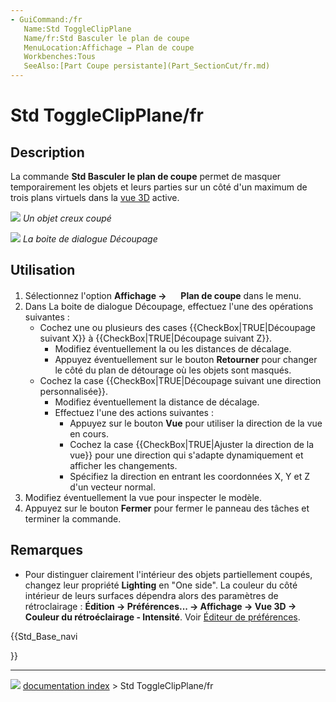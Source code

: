```yaml
---
- GuiCommand:/fr
   Name:Std ToggleClipPlane
   Name/fr:Std Basculer le plan de coupe
   MenuLocation:Affichage → Plan de coupe
   Workbenches:Tous
   SeeAlso:[Part Coupe persistante](Part_SectionCut/fr.md)
---
```


# Std ToggleClipPlane/fr

## Description

La commande **Std Basculer le plan de coupe** permet de masquer temporairement les objets et leurs parties sur un côté d\'un maximum de trois plans virtuels dans la [vue 3D](3D_view/fr.md) active.

![](images/Std_ToggleClipPlane_example.png ) 
*Un objet creux coupé*

![](images/Std_ToggleClipPlane_Dialog.png ) 
*La boite de dialogue Découpage*



## Utilisation

1.  Sélectionnez l\'option **Affichage → <img src="images/Std_ToggleClipPlane.svg" width=16px> Plan de coupe** dans le menu.
2.  Dans La boite de dialogue Découpage, effectuez l\'une des opérations suivantes :
    -   Cochez une ou plusieurs des cases {{CheckBox|TRUE|Découpage suivant X}} à {{CheckBox|TRUE|Découpage suivant Z}}.
        -   Modifiez éventuellement la ou les distances de décalage.
        -   Appuyez éventuellement sur le bouton **Retourner** pour changer le côté du plan de détourage où les objets sont masqués.
    -   Cochez la case {{CheckBox|TRUE|Découpage suivant une direction personnalisée}}.
        -   Modifiez éventuellement la distance de décalage.
        -   Effectuez l\'une des actions suivantes :
            -   Appuyez sur le bouton **Vue** pour utiliser la direction de la vue en cours.
            -   Cochez la case {{CheckBox|TRUE|Ajuster la direction de la vue}} pour une direction qui s\'adapte dynamiquement et afficher les changements.
            -   Spécifiez la direction en entrant les coordonnées X, Y et Z d\'un vecteur normal.
3.  Modifiez éventuellement la vue pour inspecter le modèle.
4.  Appuyez sur le bouton **Fermer** pour fermer le panneau des tâches et terminer la commande.



## Remarques

-   Pour distinguer clairement l\'intérieur des objets partiellement coupés, changez leur propriété **Lighting** en \"One side\". La couleur du côté intérieur de leurs surfaces dépendra alors des paramètres de rétroclairage : **Édition → Préférences... → Affichage → Vue 3D → Couleur du rétroéclairage - Intensité**. Voir [Éditeur de préférences](Preferences_Editor/fr#Vue_3D.md).





{{Std_Base_navi

}}



---
![](images/Button_right.svg) [documentation index](../README.md) > Std ToggleClipPlane/fr
